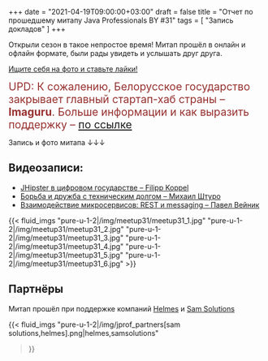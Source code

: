 +++
date = "2021-04-19T09:00:00+03:00"
draft = false
title = "Отчет по прошедшему митапу Java Professionals BY #31"
tags = [
    "Запись докладов"
]
+++

Открыли сезон в такое непростое время! Митап прошёл в онлайн и офлайн формате, были рады увидеть и услышать друг друга.

[Ищите себя на фото и ставьте лайки!](https://www.facebook.com/media/set/?vanity=javaprofessionalsby&set=a.3214305238673052)

<div style="color: #97312f; font-size: 1.5em">UPD: К сожалению, Белорусское государство закрывает главный стартап-хаб 
страны – <b>Imaguru</b>. Больше информации и как выразить поддержку – <a href="https://help.imaguru.by/" target="_blank">по ссылке</a></div>

Запись и фото митапа ↓↓↓
<!--more-->

## Видеозаписи:

 * [JHipster в цифровом государстве – Filipp Koppel](https://www.youtube.com/watch?v=h_5aRblnIdY&t=671s)
 * [Борьба и дружба с техническим долгом – Михаил Штуро](https://www.youtube.com/watch?v=h_5aRblnIdY&t=3780s)
 * [Взаимодействие микросервисов: REST и messaging – Павел Вейник](https://www.youtube.com/watch?v=h_5aRblnIdY&t=6980s)

<div class="post_photos">
{{< fluid_imgs
"pure-u-1-2|/img/meetup31/meetup31_1.jpg"
"pure-u-1-2|/img/meetup31/meetup31_2.jpg"
"pure-u-1-2|/img/meetup31/meetup31_3.jpg"
"pure-u-1-2|/img/meetup31/meetup31_4.jpg"
"pure-u-1-2|/img/meetup31/meetup31_5.jpg"
"pure-u-1-2|/img/meetup31/meetup31_6.jpg"
>}}
</div>

## Партнёры

Митап прошёл при поддержке компаний [Helmes](https://www.helmes.com/) и [Sam Solutions](https://sam-solutions.by/)

{{< fluid_imgs
"pure-u-1-2|/img/jprof_partners[sam solutions,helmes].png|helmes,samsolutions"
>}}
